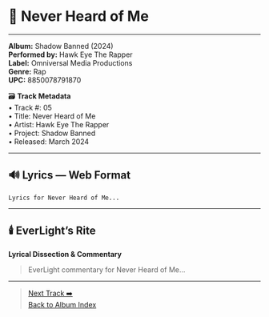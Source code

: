 # 🎵 Never Heard of Me
---
**Album:** Shadow Banned (2024)  
**Performed by:** Hawk Eye The Rapper  
**Label:** Omniversal Media Productions  
**Genre:** Rap  
**UPC:** 8850078791870  

🗃️ **Track Metadata**  
• Track #: 05  
• Title: Never Heard of Me  
• Artist: Hawk Eye The Rapper  
• Project: Shadow Banned  
• Released: March 2024  

---

## 🔊 Lyrics — Web Format
```
Lyrics for Never Heard of Me...
```

---

## 🕯️ EverLight’s Rite  
**Lyrical Dissection & Commentary**  
> EverLight commentary for Never Heard of Me...

---
> [Next Track ➡️](./06_placeholder.md)  
> [Back to Album Index](../README.md)